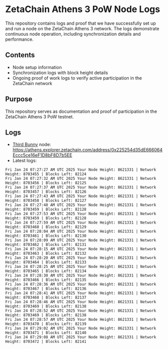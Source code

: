# ZetaChain Athens 3 PoW Node Logs
This repository contains logs and proof that we have successfully set up and run a node on the ZetaChain Athens 3 network. The logs demonstrate continuous node operation, including synchronization details and performance.

## Contents
- Node setup information
- Synchronization logs with block height details
- Ongoing proof of work logs to verify active participation in the ZetaChain network

## Purpose
This repository serves as documentation and proof of participation in the ZetaChain Athens 3 PoW testnet.

## Logs

- [Third Bunny](https://thirdbunny.xyz/) node: https://athens.explorer.zetachain.com/address/0x225254d35dE666064Eccc5ce16eF1D8bF8D7b5EE
- Latest logs:
```
Fri Jan 24 07:27:27 AM UTC 2025 Your Node Height: 8621331 | Network Height: 8703455 | Blocks Left: 82124
Fri Jan 24 07:27:32 AM UTC 2025 Your Node Height: 8621331 | Network Height: 8703456 | Blocks Left: 82125
Fri Jan 24 07:27:37 AM UTC 2025 Your Node Height: 8621331 | Network Height: 8703457 | Blocks Left: 82126
Fri Jan 24 07:27:43 AM UTC 2025 Your Node Height: 8621331 | Network Height: 8703458 | Blocks Left: 82127
Fri Jan 24 07:27:48 AM UTC 2025 Your Node Height: 8621331 | Network Height: 8703459 | Blocks Left: 82128
Fri Jan 24 07:27:53 AM UTC 2025 Your Node Height: 8621331 | Network Height: 8703459 | Blocks Left: 82128
Fri Jan 24 07:27:59 AM UTC 2025 Your Node Height: 8621331 | Network Height: 8703460 | Blocks Left: 82129
Fri Jan 24 07:28:04 AM UTC 2025 Your Node Height: 8621331 | Network Height: 8703461 | Blocks Left: 82130
Fri Jan 24 07:28:09 AM UTC 2025 Your Node Height: 8621331 | Network Height: 8703462 | Blocks Left: 82131
Fri Jan 24 07:28:15 AM UTC 2025 Your Node Height: 8621331 | Network Height: 8703463 | Blocks Left: 82132
Fri Jan 24 07:28:20 AM UTC 2025 Your Node Height: 8621331 | Network Height: 8703464 | Blocks Left: 82133
Fri Jan 24 07:28:25 AM UTC 2025 Your Node Height: 8621331 | Network Height: 8703465 | Blocks Left: 82134
Fri Jan 24 07:28:30 AM UTC 2025 Your Node Height: 8621331 | Network Height: 8703466 | Blocks Left: 82135
Fri Jan 24 07:28:36 AM UTC 2025 Your Node Height: 8621331 | Network Height: 8703467 | Blocks Left: 82136
Fri Jan 24 07:28:41 AM UTC 2025 Your Node Height: 8621331 | Network Height: 8703468 | Blocks Left: 82137
Fri Jan 24 07:28:46 AM UTC 2025 Your Node Height: 8621331 | Network Height: 8703469 | Blocks Left: 82138
Fri Jan 24 07:28:52 AM UTC 2025 Your Node Height: 8621331 | Network Height: 8703469 | Blocks Left: 82138
Fri Jan 24 07:28:57 AM UTC 2025 Your Node Height: 8621331 | Network Height: 8703470 | Blocks Left: 82139
Fri Jan 24 07:29:02 AM UTC 2025 Your Node Height: 8621331 | Network Height: 8703471 | Blocks Left: 82140
Fri Jan 24 07:29:08 AM UTC 2025 Your Node Height: 8621331 | Network Height: 8703472 | Blocks Left: 82141
```
